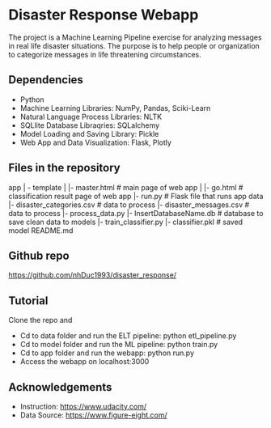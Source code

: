 # Disaster Response Webapp

The project is a Machine Learning Pipeline exercise for analyzing messages in real life disaster situations. The purpose is to help people or organization to categorize messages in life threatening circumstances.

## Dependencies
- Python
- Machine Learning Libraries: NumPy, Pandas, Sciki-Learn
- Natural Language Process Libraries: NLTK
- SQLlite Database Libraqries: SQLalchemy
- Model Loading and Saving Library: Pickle
- Web App and Data Visualization: Flask, Plotly

## Files in the repository

app
| - template
| |- master.html # main page of web app
| |- go.html # classification result page of web app
|- run.py # Flask file that runs app
data
|- disaster_categories.csv # data to process
|- disaster_messages.csv # data to process
|- process_data.py
|- InsertDatabaseName.db # database to save clean data to
models
|- train_classifier.py
|- classifier.pkl # saved model
README.md

## Github repo
https://github.com/nhDuc1993/disaster_response/

## Tutorial
Clone the repo and
- Cd to data folder and run the ELT pipeline: python etl_pipeline.py
- Cd to model folder and run the ML pipeline: python train.py
- Cd to app folder and run the webapp: python run.py
- Access the webapp on localhost:3000

## Acknowledgements
- Instruction: https://www.udacity.com/
- Data Source: https://www.figure-eight.com/
